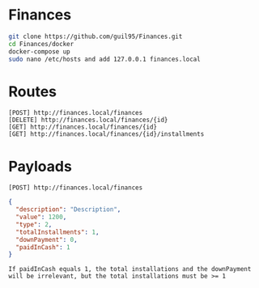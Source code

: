 # Finances

```bash
git clone https://github.com/guil95/Finances.git
cd Finances/docker
docker-compose up
sudo nano /etc/hosts and add 127.0.0.1 finances.local
```
# Routes
```
[POST] http://finances.local/finances
[DELETE] http://finances.local/finances/{id}
[GET] http://finances.local/finances/{id}
[GET] http://finances.local/finances/{id}/installments
```

# Payloads
`
 [POST] http://finances.local/finances
`
```json
{
  "description": "Description",	
  "value": 1200,
  "type": 2,
  "totalInstallments": 1,
  "downPayment": 0,
  "paidInCash": 1
}

```
`
 If paidInCash equals 1, the total installations and the downPayment will be irrelevant, but the total installations must be >= 1
`

